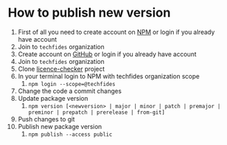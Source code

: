 How to publish new version
=========================

1. First of all you need to create account on [NPM](https://www.npmjs.com/signup) or login if you already have account
2. Join to `techfides` organization
3. Create account on [GitHub](https://github.com/) or login if you already have account
4. Join to `techfides` organization
5. Clone [licence-checker](https://github.com/TechFides/tf-licence-checker) project
6. In your terminal login to NPM with techfides organization scope
   1. `npm login --scope=@techfides`
7. Change the code a commit changes
8. Update package version
   1. `npm version [<newversion> | major | minor | patch | premajor | preminor | prepatch | prerelease | from-git]`
9. Push changes to git
10. Publish new package version
    1. `npm publish --access public`